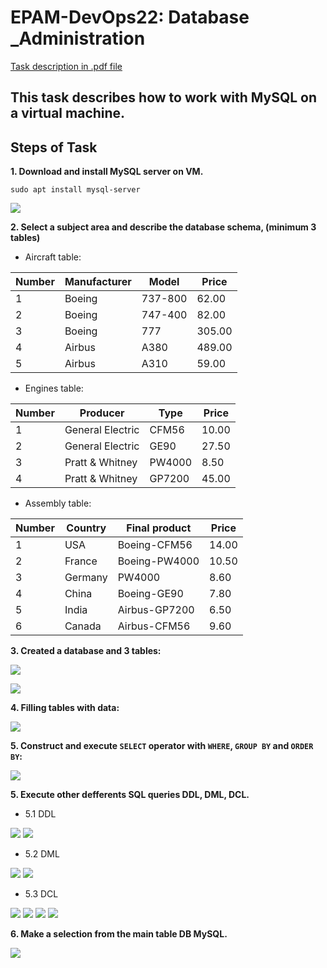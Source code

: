 # EPAM-DevOps22: Database _Administration

[Task description in .pdf file](/Database_Administration_task.pdf)

## This task describes how to work with MySQL on a virtual machine.

## Steps of Task
**1. Download and install MySQL server on VM.**
```
sudo apt install mysql-server
```
![](/Database%20_Administration/Screens/MySql-version.png)

**2. Select a subject area and describe the database schema, (minimum 3 tables)**

- Aircraft table:

| Number |Manufacturer | Model | Price |
| ---------| ------------- | ----------| ----------|
| 1 | Boeing | 737-800 | 62.00 |
| 2 | Boeing | 747-400 | 82.00 |
| 3 | Boeing | 777 | 305.00 |
| 4 | Airbus | A380 | 489.00 |
| 5 | Airbus | A310 | 59.00 |

- Engines table:

| Number |Producer | Type | Price |
| ---------| ------------- | ----------| ----------|
| 1 | General Electric | CFM56  | 10.00 |
| 2 | General Electric | GE90 | 27.50 |
| 3 | Pratt & Whitney  | PW4000 | 8.50 |
| 4 | Pratt & Whitney  | GP7200  | 45.00 |

- Assembly table:

| Number |Country | Final product | Price |
| ---------| ------------- | ----------| ----------|
| 1 | USA | Boeing-CFM56   | 14.00 |
| 2 | France | Boeing-PW4000 | 10.50 |
| 3 | Germany  | PW4000 | 8.60 |
| 4 | China  | Boeing-GE90  | 7.80 |
| 5 | India  | Airbus-GP7200  | 6.50 |
| 6 | Canada  | Airbus-CFM56   | 9.60 |

**3. Created a database and 3 tables:**

![](/Database%20_Administration/Screens/Create%20Database.png)

![](/Database%20_Administration/Screens/Create%20table.png)

**4. Filling tables with data:**

![](/Database%20_Administration/Screens/Filling%20tables.png)

**5. Construct and execute `SELECT` operator with `WHERE`, `GROUP BY` and `ORDER BY`:**

![](/Database%20_Administration/Screens/Work%20with%20tables.png)

**5. Execute other defferents SQL queries DDL, DML, DCL.**

- 5.1 DDL

![](/Database%20_Administration/Screens/DDl-1st.png)
![](/Database%20_Administration/Screens/DDl-2nd.png)

- 5.2 DML

![](/Database%20_Administration/Screens/DMl-1st.png)
![](/Database%20_Administration/Screens/DMl-2nd.png)

- 5.3 DCL

![](/Database%20_Administration/Screens/DCL-1.png)
![](/Database%20_Administration/Screens/DCL-2.png)
![](/Database%20_Administration/Screens/DCL-3.png)
![](/Database%20_Administration/Screens/DCL-4.png)

**6. Make a selection from the main table DB MySQL.**

![](/Database%20_Administration/Screens/DM%20MySQL.png)
